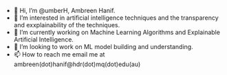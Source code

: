 - 👋 Hi, I’m @umberH, Ambreen Hanif.
- 👀 I’m interested in artificial intelligence techniques and the transparency and exxplainability of the techniques. 
- 🌱 I’m currently working on Machine Learning Algorithms and Explainable Artificial Intelligence.
- 💞️ I’m looking to work on ML model building and understanding.
- 📫 How to reach me email me at ambreen(dot)hanif@hdr(dot)mq(dot)edu(au)

<!---
umberH/umberH is a ✨ special ✨ repository because its `README.md` (this file) appears on your GitHub profile.
You can click the Preview link to take a look at your changes.
--->
